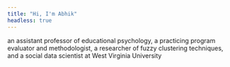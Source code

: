 ```yaml
---
title: "Hi, I'm Abhik"
headless: true
---
```


an assistant professor of educational psychology, a practicing program evaluator and methodologist, a researcher of fuzzy clustering techniques, and a social data scientist at West Virginia University
